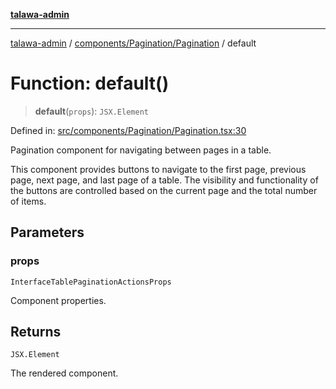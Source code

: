 [**talawa-admin**](../../../../README.md)

***

[talawa-admin](../../../../README.md) / [components/Pagination/Pagination](../README.md) / default

# Function: default()

> **default**(`props`): `JSX.Element`

Defined in: [src/components/Pagination/Pagination.tsx:30](https://github.com/gautam-divyanshu/talawa-admin/blob/334f0f7773e45df65600a1da08d00c41806347e4/src/components/Pagination/Pagination.tsx#L30)

Pagination component for navigating between pages in a table.

This component provides buttons to navigate to the first page, previous page,
next page, and last page of a table. The visibility and functionality of the
buttons are controlled based on the current page and the total number of items.

## Parameters

### props

`InterfaceTablePaginationActionsProps`

Component properties.

## Returns

`JSX.Element`

The rendered component.
